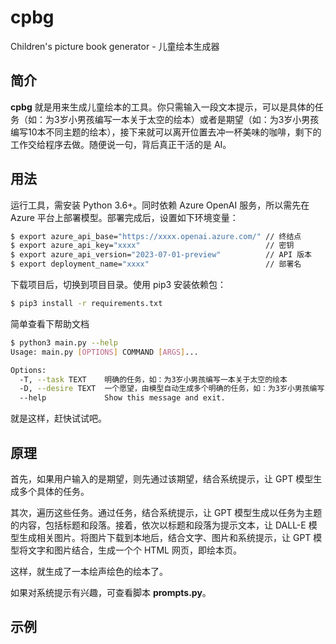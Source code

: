 # cpbg
Children's picture book generator - 儿童绘本生成器

## 简介

**cpbg** 就是用来生成儿童绘本的工具。你只需输入一段文本提示，可以是具体的任务（如：为3岁小男孩编写一本关于太空的绘本）或者是期望（如：为3岁小男孩编写10本不同主题的绘本），接下来就可以离开位置去冲一杯美味的咖啡，剩下的工作交给程序去做。随便说一句，背后真正干活的是 AI。

## 用法

运行工具，需安装 Python 3.6+。同时依赖 Azure OpenAI 服务，所以需先在 Azure 平台上部署模型。部署完成后，设置如下环境变量：

```bash
$ export azure_api_base="https://xxxx.openai.azure.com/" // 终结点
$ export azure_api_key="xxxx"                            // 密钥
$ export azure_api_version="2023-07-01-preview"          // API 版本
$ export deployment_name="xxxx"                          // 部署名
```

下载项目后，切换到项目目录。使用 pip3 安装依赖包：

```bash
$ pip3 install -r requirements.txt
```

简单查看下帮助文档

```bash
$ python3 main.py --help
Usage: main.py [OPTIONS] COMMAND [ARGS]...

Options:
  -T, --task TEXT    明确的任务，如：为3岁小男孩编写一本关于太空的绘本
  -D, --desire TEXT  一个愿望，由模型自动生成多个明确的任务，如：为3岁小男孩编写10本不同主题的绘本
  --help             Show this message and exit.
```

就是这样，赶快试试吧。

## 原理

首先，如果用户输入的是期望，则先通过该期望，结合系统提示，让 GPT 模型生成多个具体的任务。

其次，遍历这些任务。通过任务，结合系统提示，让 GPT 模型生成以任务为主题的内容，包括标题和段落。接着，依次以标题和段落为提示文本，让 DALL-E 模型生成相关图片。将图片下载到本地后，结合文字、图片和系统提示，让 GPT 模型将文字和图片结合，生成一个个 HTML 网页，即绘本页。

这样，就生成了一本绘声绘色的绘本了。

如果对系统提示有兴趣，可查看脚本 **prompts.py**。

## 示例
